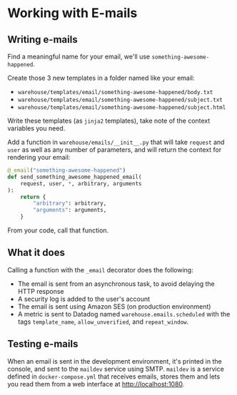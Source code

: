 # Working with E-mails

## Writing e-mails

Find a meaningful name for your email, we'll use
`something-awesome-happened`.

Create those 3 new templates in a folder named like your email:

- `warehouse/templates/email/something-awesome-happened/body.txt`
- `warehouse/templates/email/something-awesome-happened/subject.txt`
- `warehouse/templates/email/something-awesome-happened/subject.html`

Write these templates (as `jinja2` templates), take note of the context
variables you need.

Add a function in `warehouse/emails/__init__.py` that will take `request`
and `user` as well as any number of parameters, and will return the context
for rendering your email:

```python
@_email("something-awesome-happened")
def send_something_awesome_happened_email(
    request, user, *, arbitrary, arguments
):
    return {
        "arbitrary": arbitrary,
        "arguments": arguments,
    }
```

From your code, call that function.

## What it does

Calling a function with the `_email` decorator does the following:

- The email is sent from an asynchronous task, to avoid delaying the HTTP
  response
- A security log is added to the user's account
- The email is sent using Amazon SES (on production environment)
- A metric is sent to Datadog named `warehouse.emails.scheduled` with the tags
  `template_name`, `allow_unverified`, and `repeat_window`.

## Testing e-mails

When an email is sent in the development environment, it's printed in the
console, and sent to the `maildev` service using SMTP. `maildev` is a
service defined in `docker-compose.yml` that receives emails, stores them and
lets you read them from a web interface at <http://localhost:1080>.
